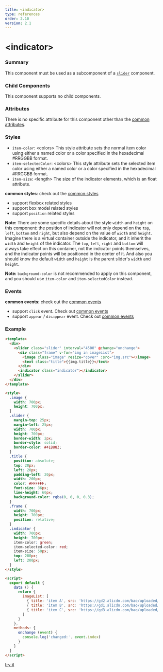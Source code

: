```yaml
---
title: <indicator>
type: references
order: 2.10
version: 2.1
---
```


# &lt;indicator&gt;

### Summary

This component must be used as a subcomponent of a [`slider`](./slider.html) component.

### Child Components

This component supports no child components.

### Attributes

There is no specific attribute for this component other than the [common attributes](../common-attrs.html).

### Styles

- `item-color`: &lt;colors&gt; This style attribute sets the normal item color using either a named color or a color specified in the hexadecimal #RRGGBB format.
- `item-selectedColor`: &lt;colors&gt; This style attribute sets the selected item color using either a named color or a color specified in the hexadecimal #RRGGBB format.
- `item-size`: &lt;length&gt; The size of the indicator elements, which is an float attribute.

**common styles**: check out the [common styles](../common-attrs.html)

- support flexbox related styles
- support box model related styles
- support ``position`` related styles

**Note:** There are some specific details about the style `width` and `height` on this component: the position of indicator will not only depend on the `top`, `left`, `bottom` and `right`, but also depend on the value of `width` and `height`. Imagine there is a virtual container outside the indicator, and it inherit the `width` and `height` of the indicator. The `top`, `left`, `right` and `bottom` will always take effect on this container, not the indicator points themselves, and the indicator points will be positioned in the center of it. And also you should know the default `width` and `height` is the parent slider's `width` and `height`.

**Note:** `background-color` is not recommended to apply on this component, and you should use `item-color` and `item-selectedColor` instead.

### Events

**common events**: check out the [common events](../common-event.html)

- support `click` event. Check out [common events](../common-event.html)
- support `appear` / `disappear` event. Check out [common events](../common-event.html)

### Example

```html
<template>
  <div>
    <slider class="slider" interval="4500" @change="onchange">
      <div class="frame" v-for="img in imageList">
        <image class="image" resize="cover" :src="img.src"></image>
        <text class="title">{{img.title}}</text>
      </div>
      <indicator class="indicator"></indicator>
    </slider>
  </div>
</template>

<style>
  .image {
    width: 700px;
    height: 700px;
  }
  .slider {
    margin-top: 25px;
    margin-left: 25px;
    width: 700px;
    height: 700px;
    border-width: 2px;
    border-style: solid;
    border-color: #41B883;
  }
  .title {
    position: absolute;
    top: 20px;
    left: 20px;
    padding-left: 20px;
    width: 200px;
    color: #FFFFFF;
    font-size: 36px;
    line-height: 60px;
    background-color: rgba(0, 0, 0, 0.3);
  }
  .frame {
    width: 700px;
    height: 700px;
    position: relative;
  }
  .indicator {
    width: 700px;
    height: 700px;
    item-color: green;
    item-selected-color: red;
    item-size: 50px;
    top: 200px;
    left: 200px;
  }
</style>

<script>
  export default {
    data () {
      return {
        imageList: [
          { title: 'item A', src: 'https://gd2.alicdn.com/bao/uploaded/i2/T14H1LFwBcXXXXXXXX_!!0-item_pic.jpg'},
          { title: 'item B', src: 'https://gd1.alicdn.com/bao/uploaded/i1/TB1PXJCJFXXXXciXFXXXXXXXXXX_!!0-item_pic.jpg'},
          { title: 'item C', src: 'https://gd3.alicdn.com/bao/uploaded/i3/TB1x6hYLXXXXXazXVXXXXXXXXXX_!!0-item_pic.jpg'}
        ]
      }
    },
    methods: {
      onchange (event) {
        console.log('changed:', event.index)
      }
    }
  }
</script>
```

[try it](../../examples/indicator.html)